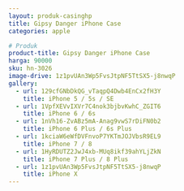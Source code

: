 ```yaml
---
layout: produk-casinghp
title: Gipsy Danger iPhone Case
categories: apple

# Produk
product-title: Gipsy Danger iPhone Case
harga: 90000
sku: hn-3026
image-drive: 1z1pvUAn3Wp5FvsJtpNF5TtSX5-j8nwqP
gallery:
  - url: 129cfGNbDkQG_vTaqpQ4Dwb4EnCx2fH3Y
    title: iPhone 5 / 5s / SE
  - url: 1VpfXEVvIXVr7C4nok3bjbvKwhC_ZGIT6
    title: iPhone 6 / 6s
  - url: 1nVh16-ZvABz5mA-Anag9vwS7rDiFN0b2
    title: iPhone 6 Plus / 6s Plus
  - url: 1kciaW6eWfDVFnvoP7YKTmJOJVbsR9EL9
    title: iPhone 7 / 8
  - url: 1HyRDUTZ2JwJ4xb-MUq8ikf39ahYLjZkN
    title: iPhone 7 Plus / 8 Plus
  - url: 1z1pvUAn3Wp5FvsJtpNF5TtSX5-j8nwqP
    title: iPhone X
---
```


